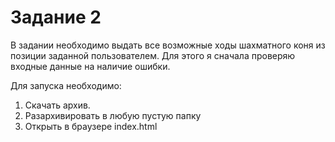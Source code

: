 # Задание 2
В задании необходимо выдать все возможные ходы шахматного коня из позиции заданной пользователем.
Для этого я сначала проверяю входные данные на наличие ошибки. 

Для запуска необходимо:
1) Скачать архив.
2) Разархивировать в любую пустую папку
3) Открыть в браузере index.html
